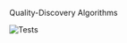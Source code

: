 Quality-Discovery Algorithms

![Tests](https://github.com/alexandre-bm/qdlearn/actions/workflows/tests.yml/badge.svg)
